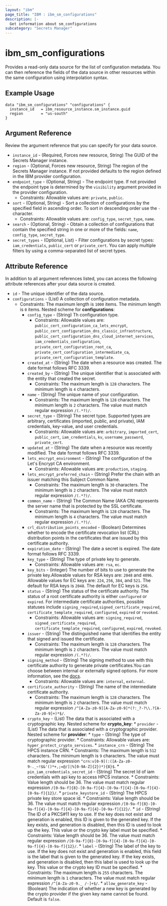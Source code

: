 ```yaml
---
layout: "ibm"
page_title: "IBM : ibm_sm_configurations"
description: |-
  Get information about sm_configurations
subcategory: "Secrets Manager"
---
```


# ibm_sm_configurations

Provides a read-only data source for the list of configuration metadata. You can then reference the fields of the data source in other resources within the same configuration using interpolation syntax.

## Example Usage

```hcl
data "ibm_sm_configurations" "configurations" {
  instance_id   = ibm_resource_instance.sm_instance.guid
  region        = "us-south"
}
```

## Argument Reference

Review the argument reference that you can specify for your data source.

* `instance_id` - (Required, Forces new resource, String) The GUID of the Secrets Manager instance.
* `region` - (Optional, Forces new resource, String) The region of the Secrets Manager instance. If not provided defaults to the region defined in the IBM provider configuration.
* `endpoint_type` - (Optional, String) - The endpoint type. If not provided the endpoint type is determined by the `visibility` argument provided in the provider configuration.
    * Constraints: Allowable values are: `private`, `public`.
* `sort` - (Optional, String) - Sort a collection of configurations by the specified field in ascending order. To sort in descending order use the `-` character.
    * Constraints: Allowable values are: `config_type`, `secret_type`, `name`.
* `search` - (Optional, String) - Obtain a collection of configurations that contain the specified string in one or more of the fields: `name`, `config_type`, `secret_type`.
* `secret_types` - (Optional, List) - Filter configurations by secret types: `iam_credentials`, `public_cert` or `private_cert`. You can apply multiple filters by using a comma-separated list of secret types.
	
## Attribute Reference

In addition to all argument references listed, you can access the following attribute references after your data source is created.

* `id` - The unique identifier of the data source.
* `configurations` - (List) A collection of configuration metadata.
	* Constraints: The maximum length is `1000` items. The minimum length is `0` items.
	  Nested scheme for **configurations**:
        * `config_type` - (String) Th configuration type.
            * Constraints: Allowable values are: `public_cert_configuration_ca_lets_encrypt`, `public_cert_configuration_dns_classic_infrastructure`, `public_cert_configuration_dns_cloud_internet_services`, `iam_credentials_configuration`, `private_cert_configuration_root_ca`, `private_cert_configuration_intermediate_ca`, `private_cert_configuration_template`.
        * `created_at` - (String) The date when a resource was created. The date format follows RFC 3339.
        * `created_by` - (String) The unique identifier that is associated with the entity that created the secret.
            * Constraints: The maximum length is `128` characters. The minimum length is `4` characters.
        * `name` - (String) The unique name of your configuration.
            * Constraints: The maximum length is `128` characters. The minimum length is `2` characters. The value must match regular expression `/(.*?)/`.
        * `secret_type` - (String) The secret type. Supported types are arbitrary, certificates (imported, public, and private), IAM credentials, key-value, and user credentials.
            * Constraints: Allowable values are: `arbitrary`, `imported_cert`, `public_cert`, `iam_credentials`, `kv`, `username_password`, `private_cert`.
        * `updated_at` - (String) The date when a resource was recently modified. The date format follows RFC 3339.
        * `lets_encrypt_environment` - (String) The configuration of the Let's Encrypt CA environment.
            * Constraints: Allowable values are: `production`, `staging`.
        * `lets_encrypt_preferred_chain` - (String) Prefer the chain with an issuer matching this Subject Common Name.
            * Constraints: The maximum length is `30` characters. The minimum length is `2` characters. The value must match regular expression `/(.*?)/`.
        * `common_name` - (String) The Common Name (AKA CN) represents the server name that is protected by the SSL certificate.
            * Constraints: The maximum length is `128` characters. The minimum length is `4` characters. The value must match regular expression `/(.*?)/`.
        * `crl_distribution_points_encoded` - (Boolean) Determines whether to encode the certificate revocation list (CRL) distribution points in the certificates that are issued by this certificate authority.
        * `expiration_date` - (String) The date a secret is expired. The date format follows RFC 3339.
        * `key_type` - (String) The type of private key to generate.
            * Constraints: Allowable values are: `rsa`, `ec`.
        * `key_bits` - (Integer) The number of bits to use to generate the private key.Allowable values for RSA keys are: `2048` and `4096`. Allowable values for EC keys are: `224`, `256`, `384`, and `521`. The default for RSA keys is `2048`. The default for EC keys is `256`.
        * `status` - (String) The status of the certificate authority. The status of a root certificate authority is either `configured` or `expired`. For intermediate certificate authorities, possible statuses include `signing_required`,`signed_certificate_required`, `certificate_template_required`, `configured`, `expired` or `revoked`.
            * Constraints: Allowable values are: `signing_required`, `signed_certificate_required`, `certificate_template_required`, `configured`, `expired`, `revoked`.
        * `issuer` - (String) The distinguished name that identifies the entity that signed and issued the certificate.
            * Constraints: The maximum length is `128` characters. The minimum length is `2` characters. The value must match regular expression `/(.*?)/`.
        * `signing_method` - (String) The signing method to use with this certificate authority to generate private certificates.You can choose between internal or externally signed options. For more information, see the [docs](https://cloud.ibm.com/docs/secrets-manager?topic=secrets-manager-intermediate-certificate-authorities).
            * Constraints: Allowable values are: `internal`, `external`.
        * `certificate_authority` - (String) The name of the intermediate certificate authority.
            * Constraints: The maximum length is `128` characters. The minimum length is `2` characters. The value must match regular expression `/^[A-Za-z0-9][A-Za-z0-9]*(?:_?-?\\.?[A-Za-z0-9]+)*$/`.
        * `crypto_key` - (List) The data that is associated with a cryptographic key.
          Nested scheme for **crypto_key**:
              * `provider` - (List) The data that is associated with a cryptographic provider.
                Nested scheme for **provider**:
                    * `type` - (String) The type of cryptographic provider.
                        * Constraints: Allowable values are: `hyper_protect_crypto_services`.
                    * `instance_crn` - (String) The HPCS instance CRN.
                        * Constraints: The maximum length is `512` characters. The minimum length is `9` characters. The value must match regular expression `^crn:v[0-9](:([A-Za-z0-9-._~!$&'()*+,;=@/]|%[0-9A-Z]{2})*){8}$`.
                    * `pin_iam_credentials_secret_id` - (String) The secret Id of iam credentials with api key to access HPCS instance.
                        * Constraints: Value length should be 36. The value must match regular expression `/[0-9a-f]{8}-[0-9a-f]{4}-[0-9a-f]{4}-[0-9a-f]{4}-[0-9a-f]{12}/`.
                    * `private_keystore_id` - (String) The HPCS private key store space id.
	                    * Constraints: Value length should be 36. The value must match regular expression `/[0-9a-f]{8}-[0-9a-f]{4}-[0-9a-f]{4}-[0-9a-f]{4}-[0-9a-f]{12}/`.
              * `id` - (String) The ID of a PKCS#11 key to use. If the key does not exist and generation is enabled, this ID is given to the generated key. If the key exists, and generation is disabled, then this ID is used to look up the key. This value or the crypto key label must be specified.
                  * Constraints: Value length should be 36. The value must match regular expression `/[0-9a-f]{8}-[0-9a-f]{4}-[0-9a-f]{4}-[0-9a-f]{4}-[0-9a-f]{12}/`.
              * `label` - (String) The label of the key to use. If the key does not exist and generation is enabled, this field is the label that is given to the generated key. If the key exists, and generation is disabled, then this label is used to look up the key. This value or the crypto key ID must be specified.
                  * Constraints: The maximum length is `255` characters. The minimum length is `1` characters. The value must match regular expression `/^[A-Za-z0-9._ /-]+$/`.
              * `allow_generate_key` - (Boolean) The indication of whether a new key is generated by the crypto provider if the given key name cannot be found. Default is `false`.
